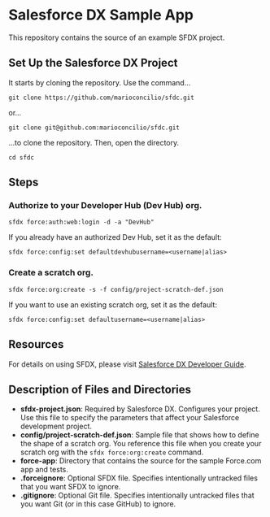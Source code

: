 # Salesforce DX Sample App

This repository contains the source of an example SFDX project.

## Set Up the Salesforce DX Project

It starts by cloning the repository. Use the command...

```
git clone https://github.com/marioconcilio/sfdc.git
```

or...

```
git clone git@github.com:marioconcilio/sfdc.git
```

...to clone the repository. Then, open the directory.

```
cd sfdc
```

## Steps

### Authorize to your Developer Hub (Dev Hub) org.

```
sfdx force:auth:web:login -d -a "DevHub"
```

If you already have an authorized Dev Hub, set it as the default:

```
sfdx force:config:set defaultdevhubusername=<username|alias>
```

### Create a scratch org.

```
sfdx force:org:create -s -f config/project-scratch-def.json
```

If you want to use an existing scratch org, set it as the default:

```
sfdx force:config:set defaultusername=<username|alias>
```

## Resources

For details on using SFDX, please visit [Salesforce DX Developer Guide](https://developer.salesforce.com/docs/atlas.en-us.sfdx_dev.meta/sfdx_dev).

## Description of Files and Directories

* **sfdx-project.json**: Required by Salesforce DX. Configures your project. Use this file to specify the parameters that affect your Salesforce development project.
* **config/project-scratch-def.json**: Sample file that shows how to define the shape of a scratch org. You reference this file when you create your scratch org with the `sfdx force:org:create` command.
* **force-app**: Directory that contains the source for the sample Force.com app and tests.
* **.forceignore**: Optional SFDX file. Specifies intentionally untracked files that you want SFDX to ignore.
* **.gitignore**: Optional Git file. Specifies intentionally untracked files that you want Git (or in this case GitHub) to ignore.